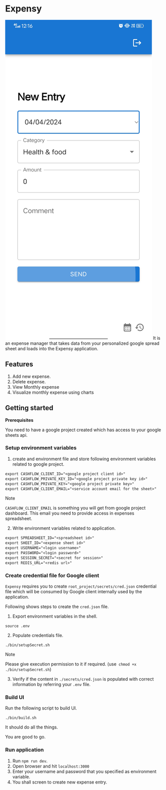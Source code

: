 # Expensy

![Expensy Main Screen](./assets/expensy-main.jpeg)
It is an expense manager that takes data from your personalized google spread sheet and loads into the Expensy application.

## Features

1. Add new expense.
2. Delete expense.
3. View Monthly expense
4. Visualize monthly expense using charts

## Getting started

**Prerequisites**

You need to have a google project created which has access to your google sheets api.

### Setup environment variables

1. create and environment file and store following environment variables related to google project.

```
export CASHFLOW_CLIENT_ID="<google project client id>"
export CASHFLOW_PRIVATE_KEY_ID="<google project private key id>"
export CASHFLOW_PRIVATE_KEY="<google project private key>"
export CASHFLOW_CLIENT_EMAIL="<service account email for the sheet>"
```

> [!NOTE]
> `CASHFLOW_CLIENT_EMAIL` is something you will get from google project dashboard. This email you need to provide access in expenses spreadsheet.

2. Write environment variables related to application.

```
export SPREADSHEET_ID="<spreadsheet id>"
export SHEET_ID="<expense sheet id>"
export USERNAME="<login username>"
export PASSWORD="<login password>"
export SESSION_SECRET="<secret for session>"
export REDIS_URL="<redis url>"
```

### Create credential file for Google client

`Expensy` requires you to create `root_project/secrets/cred.json` credential file which will be consumed by Google client internally used by the application.

Following shows steps to create the `cred.json` file.

1. Export environment variables in the shell.

```
source .env
```

2. Populate credentials file.

```
./bin/setupSecret.sh
```

> [!NOTE]
> Please give execution permission to it if required. (use` chmod +x ./bin/setupSecret.sh`)

3. Verify if the content in `./secrets/cred.json` is populated with correct information by referring your `.env` file.

### Build UI

Run the following script to build UI.

```
./bin/build.sh
```

It should do all the things.

You are good to go.

### Run application

1. Run `npm run dev`.
2. Open browser and hit `localhost:3000`
3. Enter your username and password that you specified as environment variable.
4. You shall screen to create new expense entry.
